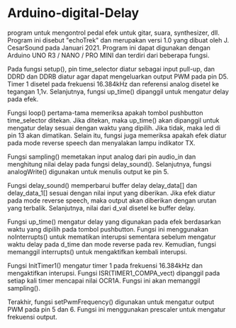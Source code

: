 # Arduino-digital-Delay

program untuk mengontrol pedal efek untuk gitar, suara, synthesizer, dll. Program ini disebut "echoTrek" dan merupakan versi 1.0 yang dibuat oleh J. CesarSound pada Januari 2021. Program ini dapat digunakan dengan Arduino UNO R3 / NANO / PRO MINI dan terdiri dari beberapa fungsi.

Pada fungsi setup(), pin time_selector diatur sebagai input pull-up, dan DDRD dan DDRB diatur agar dapat mengeluarkan output PWM pada pin D5. Timer 1 disetel pada frekuensi 16.384kHz dan referensi analog disetel ke tegangan 1,1v. Selanjutnya, fungsi up_time() dipanggil untuk mengatur delay pada efek.

Fungsi loop() pertama-tama memeriksa apakah tombol pushbutton time_selector ditekan. Jika ditekan, maka up_time() akan dipanggil untuk mengatur delay sesuai dengan waktu yang dipilih. Jika tidak, maka led di pin 13 akan dimatikan. Selain itu, fungsi juga memeriksa apakah efek diatur pada mode reverse speech dan menyalakan lampu indikator TX.

Fungsi sampling() memetakan input analog dari pin audio_in dan menghitung nilai delay pada fungsi delay_sound(). Selanjutnya, fungsi analogWrite() digunakan untuk menulis output ke pin 5.

Fungsi delay_sound() memperbarui buffer delay delay_data[] dan delay_data_1[] sesuai dengan nilai input yang diberikan. Jika efek diatur pada mode reverse speech, maka output akan diberikan dengan urutan yang terbalik. Selanjutnya, nilai dari d_val disetel ke buffer delay.

Fungsi up_time() mengatur delay yang digunakan pada efek berdasarkan waktu yang dipilih pada tombol pushbutton. Fungsi ini menggunakan noInterrupts() untuk mematikan interupsi sementara sebelum mengatur waktu delay pada d_time dan mode reverse pada rev. Kemudian, fungsi memanggil interrupts() untuk mengaktifkan kembali interupsi.

Fungsi InitTimer1() mengatur timer 1 pada frekuensi 16.384kHz dan mengaktifkan interupsi. Fungsi ISR(TIMER1_COMPA_vect) dipanggil pada setiap kali timer mencapai nilai OCR1A. Fungsi ini akan memanggil sampling().

Terakhir, fungsi setPwmFrequency() digunakan untuk mengatur output PWM pada pin 5 dan 6. Fungsi ini menggunakan prescaler untuk mengatur frekuensi output.
